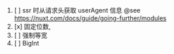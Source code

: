 1. [ ] ssr 时从请求头获取 userAgent 信息 @see https://nuxt.com/docs/guide/going-further/modules
2. [x] 固定位数,
3. [ ] 强制等宽
4. [ ] BigInt
